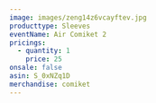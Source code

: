 ```yaml
---
image: images/zeng14z6vcayftev.jpg
producttype: Sleeves
eventName: Air Comiket 2
pricings:
  - quantity: 1
    price: 25
onsale: false
asin: S_0xNZq1D
merchandise: comiket
---
```

